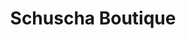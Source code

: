 ---
title: "Schuscha Boutique"
url: /klagenfurt-am-woerthersee/schuscha-boutique/
shop: Kleidung
---